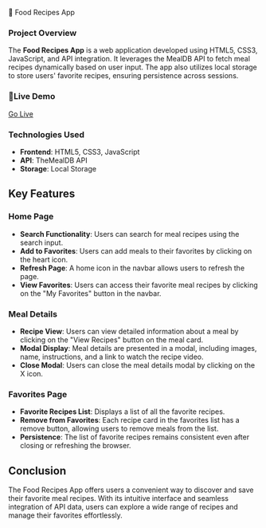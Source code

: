 🍲 Food Recipes App

### Project Overview

The **Food Recipes App** is a web application developed using HTML5, CSS3, JavaScript, and API integration. It leverages the MealDB API to fetch meal recipes dynamically based on user input. The app also utilizes local storage to store users' favorite recipes, ensuring persistence across sessions.

### 🔗Live Demo
[Go Live](https://raghabendra-dash.github.io/Food-Recipe-Manager/)

### Technologies Used
- **Frontend**: HTML5, CSS3, JavaScript
- **API**: TheMealDB API
- **Storage**: Local Storage

## Key Features

### Home Page
- **Search Functionality**: Users can search for meal recipes using the search input.
- **Add to Favorites**: Users can add meals to their favorites by clicking on the heart icon.
- **Refresh Page**: A home icon in the navbar allows users to refresh the page.
- **View Favorites**: Users can access their favorite meal recipes by clicking on the "My Favorites" button in the navbar.

### Meal Details
- **Recipe View**: Users can view detailed information about a meal by clicking on the "View Recipes" button on the meal card.
- **Modal Display**: Meal details are presented in a modal, including images, name, instructions, and a link to watch the recipe video.
- **Close Modal**: Users can close the meal details modal by clicking on the X icon.

### Favorites Page
- **Favorite Recipes List**: Displays a list of all the favorite recipes.
- **Remove from Favorites**: Each recipe card in the favorites list has a remove button, allowing users to remove meals from the list.
- **Persistence**: The list of favorite recipes remains consistent even after closing or refreshing the browser.

## Conclusion

The Food Recipes App offers users a convenient way to discover and save their favorite meal recipes. With its intuitive interface and seamless integration of API data, users can explore a wide range of recipes and manage their favorites effortlessly.
